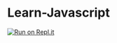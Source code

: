 # Learn-Javascript
[![Run on Repl.it](https://repl.it/badge/github/minhtam12356/Learn-Javascript)](https://repl.it/github/minhtam12356/Learn-Javascript)
